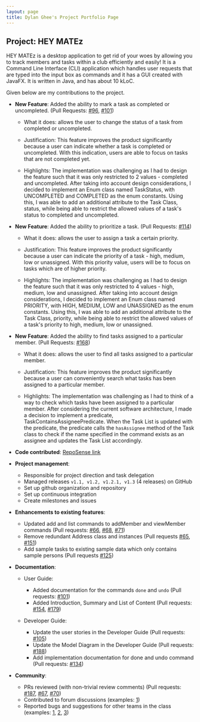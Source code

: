 ```yaml
---
layout: page
title: Dylan Ghee's Project Portfolio Page
---
```


## Project: HEY MATEz

HEY MATEz is a desktop application to get rid of your woes by allowing you to track members and tasks within a club efficiently and easily! 
It is a Command Line Interface (CLI) application which handles user requests that are typed into the input box as commands and 
it has a GUI created with JavaFX. It is written in Java, and has about 10 kLoC.

Given below are my contributions to the project.

* **New Feature**: Added the ability to mark a task as completed or uncompleted. (Pull Requests: [\#96](https://github.com/AY2021S2-CS2103T-W14-3/tp/pull/101), [\#101](https://github.com/AY2021S2-CS2103T-W14-3/tp/pull/101))
  
  * What it does: allows the user to change the status of a task from completed or uncompleted.
  
  * Justification: This feature improves the product significantly because a user can indicate whether a task is completed or uncompleted. With this indication, users
  are able to focus on tasks that are not completed yet.  
  
  * Highlights: The implementation was challenging as I had to design the feature such that it was only restricted to 2 values - completed and uncompleted. After taking into account design 
  considerations, I decided to implement an Enum class named TaskStatus, with UNCOMPLETED and COMPLETED as the enum constants. Using this, I was able to add an additional attribute
  to the Task Class, status, while being able to restrict the allowed values of a task's status to completed and uncompleted. 

* **New Feature**: Added the ability to prioritize a task. (Pull Requests: [\#114](https://github.com/AY2021S2-CS2103T-W14-3/tp/pull/114))

  * What it does: allows the user to assign a task a certain priority.
  
  * Justification: This feature improves the product significantly because a user can indicate the priority of a task - high, medium, low or unassigned. With this priority value, users
  will be to focus on tasks which are of higher priority.
  
  * Highlights: The implementation was challenging as I had to design the feature such that it was only restricted to 4 values - high, medium, low and unassigned. After taking into account design 
  considerations, I decided to implement an Enum class named PRIORITY, with HIGH, MEDIUM, LOW and UNASSIGNED as the enum constants. Using this, I was able to add an additional attribute
  to the Task Class, priority, while being able to restrict the allowed values of a task's priority to high, medium, low or unassigned.

* **New Feature**: Added the ability to find tasks assigned to a particular member. (Pull Requests: [\#168](https://github.com/AY2021S2-CS2103T-W14-3/tp/pull/168))
  
  * What it does: allows the user to find all tasks assigned to a particular member.
  
  * Justification: This feature improves the product significantly because a user can conveniently search what tasks has been assigned to a particular member.
  
  * Highlights: The implementation was challenging as I had to think of a way to check which tasks have been assigned to a particular member. After considering the current software architecture,
  I made a decision to implement a predicate, TaskContainsAssigneePredicate. When the Task List is updated with the predicate, the predicate calls the `hasAssignee` method of the Task class to check 
  if the name specified in the command exists as an assignee and updates the Task List accordingly. 

* **Code contributed**: [RepoSense link](https://nus-cs2103-ay2021s2.github.io/tp-dashboard/?search=&sort=groupTitle&sortWithin=title&since=&timeframe=commit&mergegroup=&groupSelect=groupByRepos&breakdown=false&tabOpen=true&tabType=zoom&zA=zatkiller&zR=AY2021S2-CS2103T-W14-3%2Ftp%5Bmaster%5D&zACS=233.65598705501617&zS=2021-02-19&zFS=&zU=2021-04-05&zMG=undefined&zFTF=commit&zFGS=groupByRepos&zFR=false)

* **Project management**:
  * Responsible for project direction and task delegation
  * Managed releases `v1.1, v1.2, v1.2.1, v1.3` (4 releases) on GitHub
  * Set up github organization and repository
  * Set up continuous integration
  * Create milestones and issues

* **Enhancements to existing features**:
  * Updated add and list commands to addMember and viewMember commands (Pull requests: [\#66](https://github.com/AY2021S2-CS2103T-W14-3/tp/pull/66), [\#68](https://github.com/AY2021S2-CS2103T-W14-3/tp/pull/68), [\#71](https://github.com/AY2021S2-CS2103T-W14-3/tp/pull/71))
  * Remove redundant Address class and instances (Pull requests [\#65](https://github.com/AY2021S2-CS2103T-W14-3/tp/pull/65), [\#151](https://github.com/AY2021S2-CS2103T-W14-3/tp/pull/151))
  * Add sample tasks to existing sample data which only contains sample persons (Pull requests [\#125](https://github.com/AY2021S2-CS2103T-W14-3/tp/pull/125))

* **Documentation**:
  * User Guide:
    * Added documentation for the commands `done` and `undo` (Pull requests: [\#101](https://github.com/AY2021S2-CS2103T-W14-3/tp/pull/101))
    * Added Introduction, Summary and List of Content (Pull requests: [\#154](https://github.com/AY2021S2-CS2103T-W14-3/tp/pull/154), [\#179](https://github.com/AY2021S2-CS2103T-W14-3/tp/pull/179))

  * Developer Guide:
    * Update the user stories in the Developer Guide (Pull requests: [\#105](https://github.com/AY2021S2-CS2103T-W14-3/tp/pull/105))
    * Update the Model Diagram in the Developer Guide (Pull requests: [\#188](https://github.com/AY2021S2-CS2103T-W14-3/tp/pull/188))
    * Add implementation documentation for done and undo command (Pull requests: [\#134](https://github.com/AY2021S2-CS2103T-W14-3/tp/pull/134))

* **Community**:
  * PRs reviewed (with non-trivial review comments) (Pull requests: [\#187](https://github.com/AY2021S2-CS2103T-W14-3/tp/pull/187), [\#67](https://github.com/AY2021S2-CS2103T-W14-3/tp/pull/67), [\#70](https://github.com/AY2021S2-CS2103T-W14-3/tp/pull/70))
  * Contributed to forum discussions (examples: [1](https://github.com/nus-cs2103-AY2021S2/forum/issues/117))
  * Reported bugs and suggestions for other teams in the class (examples: [1](https://github.com/zatkiller/ped/issues/4), [2](https://github.com/zatkiller/ped/issues/2), [3](https://github.com/zatkiller/ped/issues/7))


